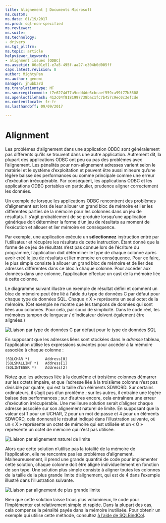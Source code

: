 ```yaml
---
title: Alignement | Documents Microsoft
ms.custom: 
ms.date: 01/19/2017
ms.prod: sql-non-specified
ms.reviewer: 
ms.suite: 
ms.technology:
- drivers
ms.tgt_pltfrm: 
ms.topic: article
helpviewer_keywords:
- alignment issues [ODBC]
ms.assetid: 06a01e51-e7a5-495f-aa27-e304b0d005ff
caps.latest.revision: 8
author: MightyPen
ms.author: genemi
manager: jhubbard
ms.translationtype: MT
ms.sourcegitcommit: f7e6274d77a9cdd4de6cbcaef559ca99f77b3608
ms.openlocfilehash: 412c04f8181997738bac1fc7b457c9ec0c3efcde
ms.contentlocale: fr-fr
ms.lasthandoff: 09/09/2017

---
```

# <a name="alignment"></a>Alignment
Les problèmes d’alignement dans une application ODBC sont généralement pas différents qu’ils se trouvent dans une autre application. Autrement dit, la plupart des applications ODBC ont peu ou pas des problèmes avec l’alignement. Les pénalités pour non-alignement adresses varient selon le matériel et le système d’exploitation et peuvent être aussi mineure qu’une légère baisse des performances ou comme principale comme une erreur d’exécution irrécupérable. Par conséquent, les applications ODBC et les applications ODBC portables en particulier, prudence aligner correctement les données.  
  
 Un exemple de lorsque les applications ODBC rencontrent des problèmes d’alignement est lors de leur allouer un grand bloc de mémoire et lier les différentes parties de la mémoire pour les colonnes dans un jeu de résultats. Il s’agit probablement de se produire lorsqu’une application générique doit déterminer la forme d’un jeu de résultats au moment de l’exécution et allouer et lier mémoire en conséquence.  
  
 Par exemple, une application exécute un **sélectionnez** instruction entré par l’utilisateur et récupère les résultats de cette instruction. Étant donné que la forme de ce jeu de résultats n’est pas connue lors de l’écriture du programme, l’application doit déterminer le type de chaque colonne après avoir créé le jeu de résultats et lier mémoire en conséquence. Pour ce faire, le plus simple consiste à allouer un grand bloc de mémoire et de lier des adresses différentes dans ce bloc à chaque colonne. Pour accéder aux données dans une colonne, l’application effectue un cast de la mémoire liée à cette colonne.  
  
 Le diagramme suivant illustre un exemple de résultat défini et comment un bloc de mémoire peut être lié à l’aide du type de données C par défaut pour chaque type de données SQL. Chaque « X » représente un seul octet de la mémoire. (Cet exemple ne montre que les tampons de données qui sont liées aux colonnes. Pour cela, par souci de simplicité. Dans le code réel, les mémoires tampon de longueur / d’indicateur doivent également être alignées.)  
  
 ![Liaison par type de données C par défaut pour le type de données SQL](../../../odbc/reference/develop-app/media/pr24.gif "pr24")  
  
 En supposant que les adresses liées sont stockées dans le *adresse* tableau, l’application utilise les expressions suivantes pour accéder à la mémoire associée à chaque colonne :  
  
```  
(SQLCHAR *)       Address[0]  
(SQLSMALLINT *)   Address[1]  
(SQLINTEGER *)    Address[2]  
```  
  
 Notez que les adresses liée à la deuxième et troisième colonnes démarrer sur les octets impaire, et que l’adresse liée à la troisième colonne n’est pas divisible par quatre, qui est la taille d’un éléments SDWORD. Sur certains ordinateurs, il s’agit pas d’un problème ; sur les autres, il entraîne une légère baisse des performances ; sur d’autres encore, cela entraînera une erreur d’exécution irrécupérable. Une meilleure solution serait d’aligner chaque adresse associée sur son alignement naturel de limite. En supposant que la valeur est 1 pour un UCHAR, 2 pour un mot de passe et 4 pour un éléments SDWORD, cela donnerait le résultat indiqué dans l’illustration suivante, où un « X » représente un octet de mémoire qui est utilisée et un « O » représente un octet de mémoire qui n’est pas utilisée.  
  
 ![Liaison par alignement naturel de limite](../../../odbc/reference/develop-app/media/pr25.gif "pr25")  
  
 Alors que cette solution n’utilise pas la totalité de la mémoire de l’application, elle ne rencontre pas les problèmes d’alignement. Malheureusement, il prend une grande quantité de code pour implémenter cette solution, chaque colonne doit être aligné individuellement en fonction de son type. Une solution plus simple consiste à aligner toutes les colonnes de la taille de la plus grande limite d’alignement, qui est de 4 dans l’exemple illustré dans l’illustration suivante.  
  
 ![Liaison par alignement de plus grande limite](../../../odbc/reference/develop-app/media/pr26.gif "pr26")  
  
 Bien que cette solution laisse trous plus volumineux, le code pour l’implémenter est relativement simple et rapide. Dans la plupart des cas, cela compense la pénalité payée dans la mémoire inutilisée. Pour obtenir un exemple qui utilise cette méthode, consultez [à l’aide de SQLBindCol](../../../odbc/reference/develop-app/using-sqlbindcol.md).
